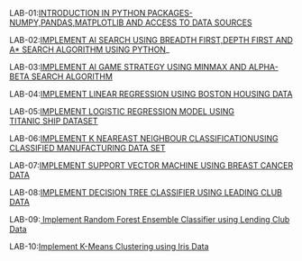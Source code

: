 LAB-01:[INTRODUCTION IN PYTHON PACKAGES-NUMPY,PANDAS,MATPLOTLIB AND ACCESS TO DATA SOURCES](https://github.com/varshinikandukuri/AIML-LAB/blob/main/AIML_LAB_01.ipynb)

LAB-02:[IMPLEMENT AI SEARCH USING BREADTH FIRST,DEPTH FIRST AND A* SEARCH ALGORITHM USING PYTHON](https://github.com/varshinikandukuri/AIML-LAB/blob/main/AIML_LAB_02.ipynb)_

LAB-03:[IMPLEMENT AI GAME STRATEGY USING MINMAX AND ALPHA-BETA SEARCH ALGORITHM](https://github.com/varshinikandukuri/AIML-LAB/blob/main/AIML_LAB_03.ipynb)

LAB-04:[IMPLEMENT LINEAR REGRESSION USING BOSTON HOUSING DATA](https://github.com/varshinikandukuri/AIML-LAB/blob/main/AIML_LAB_04.ipynb)

LAB-05:[IMPLEMENT LOGISTIC REGRESSION MODEL USING TITANIC SHIP DATASET](https://github.com/varshinikandukuri/AIML-LAB/blob/main/AIML_LAB_05.ipynb)

LAB-06:[IMPLEMENT K NEAREAST NEIGHBOUR CLASSIFICATIONUSING CLASSIFIED MANUFACTURING DATA SET](https://github.com/varshinikandukuri/AIML-LAB/blob/main/AIML_LAB_06.ipynb)

LAB-07:[IMPLEMENT SUPPORT VECTOR MACHINE USING BREAST CANCER DATA](https://github.com/varshinikandukuri/AIML-LAB/blob/main/AIML_LAB_07.ipynb)

LAB-08:[IMPLEMENT DECISION TREE CLASSIFIER USING LEADING CLUB DATA](https://github.com/varshinikandukuri/AIML-LAB/blob/main/AIML_LAB_08.ipynb)

LAB-09:[ Implement Random Forest Ensemble Classifier using Lending Club Data](https://github.com/varshinikandukuri/AIML-LAB/blob/main/Lab_09.ipynb)

LAB-10:[Implement K-Means Clustering using Iris Data](https://github.com/varshinikandukuri/AIML-LAB/blob/main/lab_10_ipynb.ipynb)

